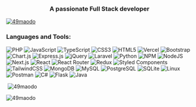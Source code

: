 <h3 align="center">A passionate Full Stack developer</h3>

<p align="left"> <a href="https://github.com/ryo-ma/github-profile-trophy"><img src="https://github-profile-trophy.vercel.app/?username=49maodo&&theme=onedark" alt="49maodo" /></a> </p>

<h3 align="left">Languages and Tools:</h3>

<div>
        <img src="https://img.shields.io/badge/php-%23777BB4.svg?style=for-the-badge&logo=php&logoColor=white" alt="PHP">
        <img src="https://img.shields.io/badge/javascript-%23323330.svg?style=for-the-badge&logo=javascript&logoColor=%23F7DF1E" alt="JavaScript">
        <img src="https://img.shields.io/badge/typescript-%23007ACC.svg?style=for-the-badge&logo=typescript&logoColor=white" alt="TypeScript">
        <img src="https://img.shields.io/badge/css3-%231572B6.svg?style=for-the-badge&logo=css3&logoColor=white" alt="CSS3">
        <img src="https://img.shields.io/badge/html5-%23E34F26.svg?style=for-the-badge&logo=html5&logoColor=white" alt="HTML5">
        <!-- 
        <img src="https://img.shields.io/badge/firebase-%23039BE5.svg?style=for-the-badge&logo=firebase" alt="Firebase">
         -->
        <img src="https://img.shields.io/badge/vercel-%23000000.svg?style=for-the-badge&logo=vercel&logoColor=white" alt="Vercel">
        <img src="https://img.shields.io/badge/bootstrap-%23563D7C.svg?style=for-the-badge&logo=bootstrap&logoColor=white" alt="Bootstrap">
        <img src="https://img.shields.io/badge/chart.js-F5788D.svg?style=for-the-badge&logo=chart.js&logoColor=white" alt="Chart.js">
        <img src="https://img.shields.io/badge/express.js-%23404d59.svg?style=for-the-badge&logo=express&logoColor=%2361DAFB" alt="Express.js">
        <img src="https://img.shields.io/badge/jquery-%230769AD.svg?style=for-the-badge&logo=jquery&logoColor=white" alt="jQuery">
        <img src="https://img.shields.io/badge/laravel-%23FF2D20.svg?style=for-the-badge&logo=laravel&logoColor=white" alt="Laravel">
        <img src="https://img.shields.io/badge/python-yellow?style=for-the-badge&logo=python&logoColor=white" alt="Python">
        <!-- 
        <img src="https://img.shields.io/badge/MUI-%230081CB.svg?style=for-the-badge&logo=material-ui&logoColor=white" alt="MUI">
         -->
        <img src="https://img.shields.io/badge/NPM-%23000000.svg?style=for-the-badge&logo=npm&logoColor=white" alt="NPM">
        <img src="https://img.shields.io/badge/node.js-6DA55F?style=for-the-badge&logo=node.js&logoColor=white" alt="NodeJS">
        <img src="https://img.shields.io/badge/Next-black?style=for-the-badge&logo=next.js&logoColor=white" alt="Next.js">
        <img src="https://img.shields.io/badge/react-%2320232a.svg?style=for-the-badge&logo=react&logoColor=%2361DAFB" alt="React">
        <!-- 
        <img src="https://img.shields.io/badge/react_native-%2320232a.svg?style=for-the-badge&logo=react&logoColor=%2361DAFB" alt="React Native">
         -->
        <img src="https://img.shields.io/badge/React_Router-CA4245?style=for-the-badge&logo=react-router&logoColor=white" alt="React Router">
        <img src="https://img.shields.io/badge/redux-%23593d88.svg?style=for-the-badge&logo=redux&logoColor=white" alt="Redux">
        <img src="https://img.shields.io/badge/styled--components-DB7093?style=for-the-badge&logo=styled-components&logoColor=white" alt="Styled Components">
        <img src="https://img.shields.io/badge/tailwindcss-%2338B2AC.svg?style=for-the-badge&logo=tailwind-css&logoColor=white" alt="TailwindCSS">
        <!-- 
        <img src="https://img.shields.io/badge/MariaDB-003545?style=for-the-badge&logo=mariadb&logoColor=white" alt="MariaDB">
         -->
        <img src="https://img.shields.io/badge/MongoDB-%234ea94b.svg?style=for-the-badge&logo=mongodb&logoColor=white" alt="MongoDB">
        <img src="https://img.shields.io/badge/mysql-%2300f.svg?style=for-the-badge&logo=mysql&logoColor=white" alt="MySQL">
        <img src="https://img.shields.io/badge/postgres-%23316192.svg?style=for-the-badge&logo=postgresql&logoColor=white" alt="PostgreSQL">
        <img src="https://img.shields.io/badge/sqlite-%2307405e.svg?style=for-the-badge&logo=sqlite&logoColor=white" alt="SQLite">
        <img src="https://img.shields.io/badge/Linux-FCC624?style=for-the-badge&logo=linux&logoColor=black" alt="Linux">
        <img src="https://img.shields.io/badge/Postman-FF6C37?style=for-the-badge&logo=postman&logoColor=white" alt="Postman">
        <img src="https://img.shields.io/badge/C%23-%23239120.svg?style=for-the-badge&logo=c-sharp&logoColor=white" alt="C#">
        <img src="https://img.shields.io/badge/Flask-%23000000.svg?style=for-the-badge&logo=flask&logoColor=white" alt="Flask">
        <img src="https://img.shields.io/badge/Java-%23ED8B00.svg?style=for-the-badge&logo=java&logoColor=white" alt="Java">
    </div>

<p>&nbsp;<img align="center" src="https://github-readme-stats.vercel.app/api?username=49maodo&theme=dark&hide_border=false&show_icons=true&locale=en" alt="49maodo" /></p>

<p><img align="center" src="https://github-readme-streak-stats.herokuapp.com/?user=49maodo&theme=dark&hide_border=false&" alt="49maodo" /></p>
